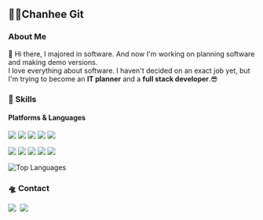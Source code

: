 ## 👩‍💻Chanhee Git

### About Me
👋 Hi there, I majored in software. And now I'm working on planning software and making demo versions.<br> I love everything about software. I haven't decided on an exact job yet, but I'm trying to become an **IT planner** and a **full stack developer**.😎                                                                          

### 💪 Skills
#### Platforms & Languages
<p>
   <img src="https://img.shields.io/badge/django-092E20?style=flat&logo=django&logoColor=white"/>
   <img src="https://img.shields.io/badge/flask-000000?style=flat&logo=flask&logoColor=white"/>
  <img src="https://img.shields.io/badge/Docker-2496ED?style=flat&logo=Docker&logoColor=white"/>
  <img src="https://img.shields.io/badge/kubernetes-326CE5?style=flat&logo=kubernetes&logoColor=white"/>
  <img src="https://img.shields.io/badge/MySQL-4479A1?style=flat&logo=MySQL&logoColor=white"/>
  
</p>
<p>
  <img src="https://img.shields.io/badge/Python-white?style=flat&logo=Python&logoColor=#3776AB"/>
  <img src="https://img.shields.io/badge/Java-007396?style=flat-square&logo=Java&logoColor=white"/>
  <img src="https://img.shields.io/badge/HTML5-E34F26?style=flat-square&logo=html5&logoColor=white"/>
  <img src="https://img.shields.io/badge/css3-1572B6?style=flat-square&logo=css3&logoColor=white"/>
  <img src="https://img.shields.io/badge/javascript-F7DF1E?style=flat-square&logo=javascript&logoColor=white"/>
</p>
<P>
  <img src="https://github-readme-stats.vercel.app/api/top-langs/?username=ChanheeLee&layout=compact&theme=vue" alt="Top Languages" />
</P>

### 🛸 Contact
<p>
  <img src="https://img.shields.io/badge/GitHub-gray?style=flat&logo=GitHub&logoColor=black"/></a>&nbsp
  <a href="mailto:ioio000213@gmail.com" target="_blank"><img src="https://img.shields.io/badge/ioio000213@gmail.com-EA4335?style=flat-square&logo=Gmail&logoColor=white"/></a>
  <!-- <a href="https://blog.cowkite.com/" target="_blank"><img src="https://img.shields.io/badge/Tech_Blog-DD0B78?style=flat-square&logo=GitHub%20Sponsors&logoColor=white"/></a> -->
</p>
